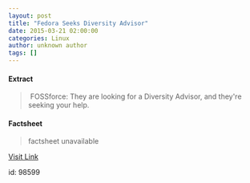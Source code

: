 ```yaml
---
layout: post
title: "Fedora Seeks Diversity Advisor"
date: 2015-03-21 02:00:00
categories: Linux
author: unknown author
tags: []
---
```



#### Extract
>&nbsp;FOSSforce: They are looking for a Diversity Advisor, and they're seeking your help.

#### Factsheet
>factsheet unavailable

[Visit Link](http://www.linuxtoday.com/upload/fedora-seeks-diversity-advisor-150320111010.html)

id:   98599
